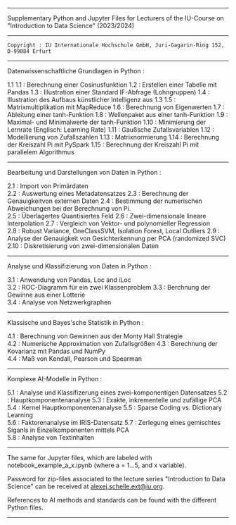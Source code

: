
*********************************************************************************************************************

 Supplementary Python and Jupyter Files for Lecturers of the IU-Course on "Introduction to Data Science" (2023/2024) 
	
*********************************************************************************************************************
										    	       	
 	Copyright : IU Internationale Hochschule GmbH, Juri-Gagarin-Ring 152, D-99084 Erfurt	       		 
										    	       	
*********************************************************************************************************************

Datenwissenschaftliche Grundlagen in Python :

1.1 
1.1 : Berechnung einer Cosinusfunktion
1.2 : Erstellen einer Tabelle mit Pandas
1.3 : Illustration einer Standard IF-Abfrage (Lohngruppen)
1.4 : Illustration des Aufbaus künstlicher Intelligenz aus 1.3
1.5 : Matrixmultiplikation mit MapReduce
1.6 : Berechnung von Eigenwerten
1.7 : Ableitung einer tanh-Funktion
1.8 : Wellenpaket aus einer tanh-Funktion
1.9 : Maximal- und Minimalwerte der tanh-Funktion
1.10 : Minimierung der Lernrate (Englisch: Learning Rate)
1.11 : Gaußsche Zufallsvariablen
1.12 : Modellierung von Zufallszahlen
1.13 : Matrixnormierung
1.14 : Berechnung der Kreiszahl Pi mit PySpark
1.15 : Berechnung der Kreiszahl Pi mit parallelem Algorithmus 

*********************************************************************************************************************

Bearbeitung und Darstellungen von Daten in Python :

2.1 : Import von Primärdaten	
2.2 : Auswertung eines Metadatensatzes
2.3 :  Berechnung der Genauigkeitvon externen Daten	
2.4 : Bestimmung der numerischen Abweichungen bei der Berechnung von Pi.	
2.5 : Überlagertes Quantisiertes Feld
2.6 : Zwei-dimensionale lineare Interpolation
2.7 : Vergleich von Vektor- und polynomieller Regression	
2.8 : Robust Variance, OneClassSVM, Isolation Forest, Local Outliers
2.9 : Analyse der Genauigkeit von Gesichterkennung per PCA (randomized SVC)
2.10 : Diskretisierung von zwei-dimensionalen Daten

*********************************************************************************************************************

Analyse und Klassifizierung von Daten in Python :

3.1 : Anwendung von Pandas, Loc and iLoc		       
3.2 : ROC-Diagramm für ein zwei Klassenproblem 
3.3 : Berchnung der Gewinne aus einer Lotterie      
3.4 : Analyse von Netzwerkgraphen    

*********************************************************************************************************************

Klassische und Bayes'sche Statistik in Python :

4.1 : Berechnung von Gewinnen aus der Monty Hall Strategie	     
4.2 : Numerische Approximation von Zufallsgrößen
4.3 : Berechnung der Kovarianz mit Pandas und NumPy 				     
4.4 : Maß von Kendall, Pearson und Spearman   

*********************************************************************************************************************

Komplexe AI-Modelle in Python :

5.1 : Analyse und Klassifizerung eines zwei-komponentigen Datensatzes
5.2 : Hauptkomponentenanalyse
5.3 : Exakte, inkrementelle und zufällige PCA			 
5.4 : Kernel Hauptkomponentenanalyse 
5.5 : Sparse Coding vs. Dictionary Learning		 
5.6 : Faktorenanalyse im IRIS-Datensatz	
5.7 : Zerlegung eines gemischtes Siganls in Einzelkomponenten mittels PCA	 
5.8 : Analyse von Textinhalten	

*********************************************************************************************************************

The same for Jupyter files, which are labeled with notebook_example_a_x.ipynb (where a = 1...5, and x variable).

Password for zip-files associated to the lecture series "Introduction to Data Science" can be received 
at alexej.schelle.ext@iu.org.

References to AI methods and standards can be found with the different Python files.

*********************************************************************************************************************
